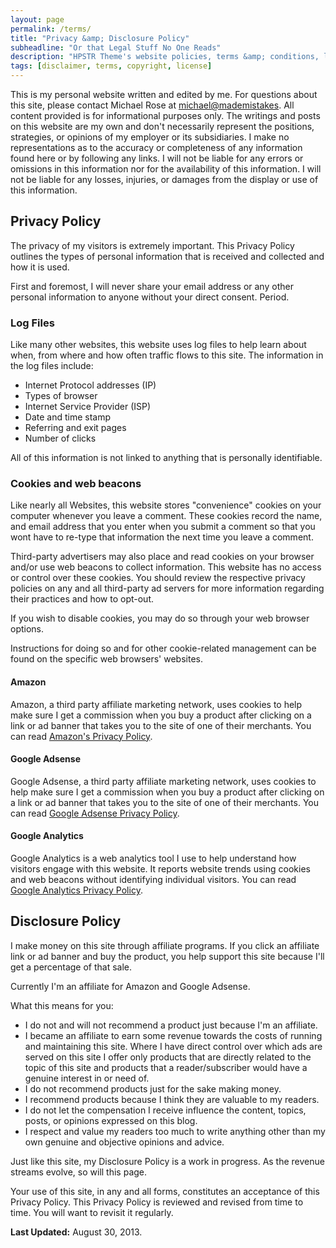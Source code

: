 ```yaml
---
layout: page
permalink: /terms/
title: "Privacy &amp; Disclosure Policy"
subheadline: "Or that Legal Stuff No One Reads"
description: "HPSTR Theme's website policies, terms &amp; conditions, license, and other legal stuff you won't read."
tags: [disclaimer, terms, copyright, license]
---
```


This is my personal website written and edited by me. For questions about this site, please contact Michael Rose at <michael@mademistakes>. All content provided is for informational purposes only. The writings and posts on this website are my own and don't necessarily represent the positions, strategies, or opinions of my employer or its subsidiaries. I make no representations as to the accuracy or completeness of any information found here or by following any links. I will not be liable for any errors or omissions in this information nor for the availability of this information. I will not be liable for any losses, injuries, or damages from the display or use of this information.

## Privacy Policy

The privacy of my visitors is extremely important. This Privacy Policy outlines the types of personal information that is received and collected and how it is used.

First and foremost, I will never share your email address or any other personal information to anyone without your direct consent. Period.

### Log Files

Like many other websites, this website uses log files to help learn about when, from where and how often traffic flows to this site. The information in the log files include:

* Internet Protocol addresses (IP)
* Types of browser
* Internet Service Provider (ISP)
* Date and time stamp
* Referring and exit pages
* Number of clicks

All of this information is not linked to anything that is personally identifiable.

### Cookies and web beacons

Like nearly all Websites, this website stores "convenience" cookies on your computer whenever you leave a comment. These cookies record the name, and email address that you enter when you submit a comment so that you wont have to re-type that information the next time you leave a comment.

Third-party advertisers may also place and read cookies on your browser and/or use web beacons to collect information. This website has no access or control over these cookies. You should review the respective privacy policies on any and all third-party ad servers for more information regarding their practices and how to opt-out.

If you wish to disable cookies, you may do so through your web browser options.

Instructions for doing so and for other cookie-related management can be found on the specific web browsers' websites.

#### Amazon

Amazon, a third party affiliate marketing network, uses cookies to help make sure I get a commission when you buy a product after clicking on a link or ad banner that takes you to the site of one of their merchants. You can read [Amazon's Privacy Policy](http://www.amazon.com/gp/help/customer/display.html?nodeId=468496).

#### Google Adsense

Google Adsense, a third party affiliate marketing network, uses cookies to help make sure I get a commission when you buy a product after clicking on a link or ad banner that takes you to the site of one of their merchants. You can read [Google Adsense Privacy Policy](http://support.google.com/adsense/bin/answer.py?hl=en&answer=48182).

#### Google Analytics

Google Analytics is a web analytics tool I use to help understand how visitors engage with this website. It reports website trends using cookies and web beacons without identifying individual visitors. You can read [Google Analytics Privacy Policy](http://www.google.com/analytics/learn/privacy.html).

## Disclosure Policy

I make money on this site through affiliate programs. If you click an affiliate link or ad banner and buy the product, you help support this site because I'll get a percentage of that sale.

Currently I'm an affiliate for Amazon and Google Adsense.

What this means for you:

* I do not and will not recommend a product just because I'm an affiliate.
* I became an affiliate to earn some revenue towards the costs of running and maintaining this site. Where I have direct control over which ads are served on this site I offer only products that are directly related to the topic of this site and products that a reader/subscriber would have a genuine interest in or need of.
* I do not recommend products just for the sake making money.
* I recommend products because I think they are valuable to my readers.
* I do not let the compensation I receive influence the content, topics, posts, or opinions expressed on this blog.
* I respect and value my readers too much to write anything other than my own genuine and objective opinions and advice.

Just like this site, my Disclosure Policy is a work in progress. As the revenue streams evolve, so will this page.

Your use of this site, in any and all forms, constitutes an acceptance of this Privacy Policy. This Privacy Policy is reviewed and revised from time to time. You will want to revisit it regularly. 

**Last Updated:** August 30, 2013.